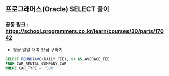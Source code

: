 ## 프로그래머스(Oracle) SELECT 풀이

### 공통 링크 : https://school.programmers.co.kr/learn/courses/30/parts/17042

- 평균 일일 대여 요금 구하기

```sql
SELECT ROUND(AVG(DAILY_FEE), 0) AS AVERAGE_FEE
FROM CAR_RENTAL_COMPANY_CAR
WHERE CAR_TYPE = 'SUV'
```
